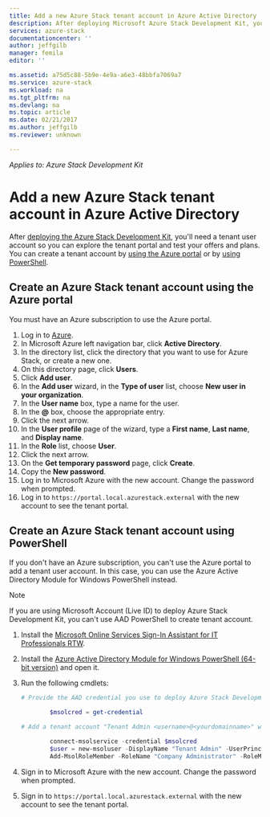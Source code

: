 ```yaml
---
title: Add a new Azure Stack tenant account in Azure Active Directory | Microsoft Docs
description: After deploying Microsoft Azure Stack Development Kit, you’ll need to create at least one tenant user account so you can explore the tenant portal.
services: azure-stack
documentationcenter: ''
author: jeffgilb
manager: femila
editor: ''

ms.assetid: a75d5c88-5b9e-4e9a-a6e3-48bbfa7069a7
ms.service: azure-stack
ms.workload: na
ms.tgt_pltfrm: na
ms.devlang: na
ms.topic: article
ms.date: 02/21/2017
ms.author: jeffgilb
ms.reviewer: unknown

---
```


*Applies to: Azure Stack Development Kit*

# Add a new Azure Stack tenant account in Azure Active Directory
After [deploying the Azure Stack Development Kit](azure-stack-run-powershell-script.md), you'll need a tenant user account so you can explore the tenant portal and test your offers and plans. You can create a tenant account by [using the Azure portal](#create-an-azure-stack-tenant-account-using-the-azure-portal) or by [using PowerShell](#create-an-azure-stack-tenant-account-using-powershell).

## Create an Azure Stack tenant account using the Azure portal
You must have an Azure subscription to use the Azure portal.

1. Log in to [Azure](https://portal.azure.com).
2. In Microsoft Azure left navigation bar, click **Active Directory**.
3. In the directory list, click the directory that you want to use for Azure Stack, or create a new one.
4. On this directory page, click **Users**.
5. Click **Add user**.
6. In the **Add user** wizard, in the **Type of user** list, choose **New user in your organization**.
7. In the **User name** box, type a name for the user.
8. In the **@** box, choose the appropriate entry.
9. Click the next arrow.
10. In the **User profile** page of the wizard, type a **First name**, **Last name**, and **Display name**.
11. In the **Role** list, choose **User**.
12. Click the next arrow.
13. On the **Get temporary password** page, click **Create**.
14. Copy the **New password**.
15. Log in to Microsoft Azure with the new account. Change the password when prompted.
16. Log in to `https://portal.local.azurestack.external` with the new account to see the tenant portal.

## Create an Azure Stack tenant account using PowerShell
If you don't have an Azure subscription, you can't use the Azure portal to add a tenant user account. In this case, you can use the Azure Active Directory Module for Windows PowerShell instead.

> [!NOTE]
> If you are using Microsoft Account (Live ID) to deploy Azure Stack Development Kit, you can't use AAD PowerShell to create tenant account. 
> 
> 

1. Install the [Microsoft Online Services Sign-In Assistant for IT Professionals RTW](https://www.microsoft.com/en-us/download/details.aspx?id=41950).
2. Install the [Azure Active Directory Module for Windows PowerShell (64-bit version)](http://go.microsoft.com/fwlink/p/?linkid=236297) and open it.
3. Run the following cmdlets:

    ```powershell
    # Provide the AAD credential you use to deploy Azure Stack Development Kit

            $msolcred = get-credential

    # Add a tenant account "Tenant Admin <username>@<yourdomainname>" with the initial password "<password>".

            connect-msolservice -credential $msolcred
            $user = new-msoluser -DisplayName "Tenant Admin" -UserPrincipalName <username>@<yourdomainname> -Password <password>
            Add-MsolRoleMember -RoleName "Company Administrator" -RoleMemberType User -RoleMemberObjectId $user.ObjectId

    ```

1. Sign in to Microsoft Azure with the new account. Change the password when prompted.
2. Sign in to `https://portal.local.azurestack.external` with the new account to see the tenant portal.


